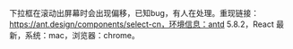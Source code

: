 下拉框在滚动出屏幕时会出现偏移，已知bug，有人在处理。重现链接：https://ant.design/components/select-cn，环境信息：antd 5.8.2，React 最新，系统：mac，浏览器：chrome。
